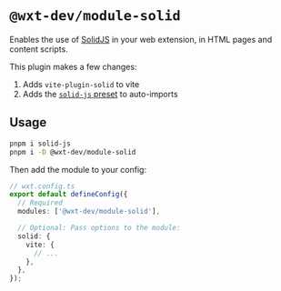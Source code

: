# `@wxt-dev/module-solid`

Enables the use of [SolidJS](https://www.solidjs.com/) in your web extension, in HTML pages and content scripts.

This plugin makes a few changes:

1. Adds `vite-plugin-solid` to vite
2. Adds the [`solid-js` preset](https://github.com/unjs/unimport/blob/main/src/presets/solid.ts) to auto-imports

## Usage

```sh
pnpm i solid-js
pnpm i -D @wxt-dev/module-solid
```

Then add the module to your config:

```ts
// wxt.config.ts
export default defineConfig({
  // Required
  modules: ['@wxt-dev/module-solid'],

  // Optional: Pass options to the module:
  solid: {
    vite: {
      // ...
    },
  },
});
```
